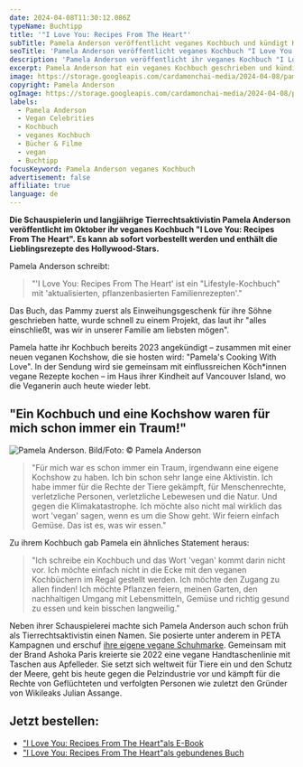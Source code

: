 ```yaml
---
date: 2024-04-08T11:30:12.086Z
typeName: Buchtipp
title: '"I Love You: Recipes From The Heart"'
subTitle: Pamela Anderson veröffentlicht veganes Kochbuch und kündigt Kochshow an
seoTitle: 'Pamela Anderson veröffentlicht veganes Kochbuch "I Love You: Recipes From The Heart"'
description: 'Pamela Anderson veröffentlicht ihr veganes Kochbuch "I Love You: Recipes From The Heart" bereits im Oktober. Zudem hat sie eine eigene Kochshow angekündigt. Erfahrt jetzt alles über die Pläne der Schauspielin und Aktivistin.'
excerpt: Pamela Anderson hat ein veganes Kochbuch geschrieben und kündigt zusammen mit der Veröffentlichung eine eigene Kochshow an. Die Schauspielerin und Tierrechtsaktivistin möchte mit dem Buch und der Show pflanzliche Lebensmittel und die Freude daran feiern.
image: https://storage.googleapis.com/cardamonchai-media/2024-04-08/pamela-anderson-i-love-you-recipes-from-the-heart-soundsvegan-1-jpg-imagine-181818_55443c_1024_768/640.webp
copyright: Pamela Anderson
ogImage: https://storage.googleapis.com/cardamonchai-media/2024-04-08/pamela-anderson-i-love-you-recipes-from-the-heart-soundsvegan-og-jpg-imagine-181818_886a51_1200_628/640.webp
labels:
  - Pamela Anderson
  - Vegan Celebrities
  - Kochbuch
  - veganes Kochbuch
  - Bücher & Filme
  - vegan
  - Buchtipp
focusKeyword: Pamela Anderson veganes Kochbuch
advertisement: false
affiliate: true
language: de
---
```


**Die Schauspielerin und langjährige Tierrechtsaktivistin Pamela Anderson veröffentlicht im Oktober ihr veganes Kochbuch "I Love You: Recipes From The Heart". Es kann ab sofort vorbestellt werden und enthält die Lieblingsrezepte des Hollywood-Stars.**

Pamela Anderson schreibt:

> "'I Love You: Recipes From The Heart' ist ein "Lifestyle-Kochbuch" mit 'aktualisierten, pflanzenbasierten Familienrezepten'."

Das Buch, das Pammy zuerst als Einweihungsgeschenk für ihre Söhne geschrieben hatte, wurde schnell zu einem Projekt, das laut ihr "alles einschließt, was wir in unserer Familie am liebsten mögen".

Pamela hatte ihr Kochbuch bereits 2023 angekündigt – zusammen mit einer neuen veganen Kochshow, die sie hosten wird: "Pamela's Cooking With Love". In der Sendung wird sie gemeinsam mit einflussreichen Köch\*innen vegane Rezepte kochen – im Haus ihrer Kindheit auf Vancouver Island, wo die Veganerin auch heute wieder lebt.

## "Ein Kochbuch und eine Kochshow waren für mich schon immer ein Traum!"

![Pamela Anderson. Bild/Foto: © Pamela Anderson](https://storage.googleapis.com/cardamonchai-media/2024-04-08/pamela-anderson-i-love-you-recipes-from-the-heart-soundsvegan-jpg-imagine-a88878_b1895f_768_1024/640.webp 'Pamela Anderson. Bild/Foto: © Pamela Anderson')

> "Für mich war es schon immer ein Traum, irgendwann eine eigene Kochshow zu haben. Ich bin schon sehr lange eine Aktivistin. Ich habe immer für die Rechte der Tiere gekämpft, für Menschenrechte, verletzliche Personen, verletzliche Lebewesen und die Natur. Und gegen die Klimakatastrophe. Ich möchte also nicht mal wirklich das wort 'vegan' sagen, wenn es um die Show geht. Wir feiern einfach Gemüse. Das ist es, was wir essen."

Zu ihrem Kochbuch gab Pamela ein ähnliches Statement heraus:

> "Ich schreibe ein Kochbuch und das Wort 'vegan' kommt darin nicht vor. Ich möchte einfach nicht in die Ecke mit den veganen Kochbüchern im Regal gestellt werden. Ich möchte den Zugang zu allen finden! Ich möchte Pflanzen feiern, meinen Garten, den nachhaltigen Umgang mit Lebensmitteln, Gemüse und richtig gesund zu essen und kein bisschen langweilig."

Neben ihrer Schauspielerei machte sich Pamela Anderson auch schon früh als Tierrechtsaktivistin einen Namen. Sie posierte unter anderem in PETA Kampagnen und erschuf [ihre eigene vegane Schuhmarke](/2015/09/vegane-stiefel-von-pamela-anderson/). Gemeinsam mit der Brand Ashoka Paris kreierte sie 2022 eine vegane Handtaschenlinie mit Taschen aus Apfelleder. Sie setzt sich weltweit für Tiere ein und den Schutz der Meere, geht bis heute gegen die Pelzindustrie vor und kämpft für die Rechte von Geflüchteten und verfolgten Personen wie zuletzt den Gründer von Wikileaks Julian Assange.

## Jetzt bestellen:

- ["I Love You: Recipes From The Heart"als E-Book](https://clk.tradedoubler.com/click?p=324630&a=3338415&epi=SoundsVegan&url=https%3A%2F%2Fwww.ebook.de%2Fde%2Fproduct%2F47816403%2Fpamela_anderson_i_love_you_recipes_from_the_heart.html)
- ["I Love You: Recipes From The Heart"als gebundenes Buch](https://clk.tradedoubler.com/click?p=324630&a=3338415&epi=SoundsVegan&url=https%3A%2F%2Fwww.ebook.de%2Fde%2Fproduct%2F47735606%2Fpamela_anderson_i_love_you_recipes_from_the_heart.html)
